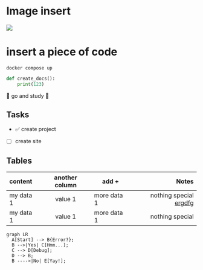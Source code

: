 # Image insert

![](https://media.istockphoto.com/id/183412466/uk/%D1%84%D0%BE%D1%82%D0%BE/%D1%81%D1%85%D1%96%D0%B4%D0%BD%D1%96-%D0%B1%D0%BB%D0%B0%D0%BA%D0%B8%D1%82%D0%BD%D1%96-%D0%BF%D1%82%D0%B0%D1%85%D0%B8-%D1%81%D0%B0%D0%BC%D0%B5%D1%86%D1%8C-%D1%96-%D1%81%D0%B0%D0%BC%D0%BA%D0%B0.jpg?s=612x612&w=0&k=20&c=bjkNTh2bdzh4X2kwGZahyKrrVDHL84Z4bnK20yKGrow=)


# insert a piece of code

```commandline
docker compose up
```

```python
def create_docs():
    print(123)
```

:memo: go and study 🦷

## Tasks
- ✅ create project
- [ ] create site

## Tables
| content   | another column | add +       |                             Notes |
|:----------|:--------------:|-------------|----------------------------------:|
| my data 1 |    value 1     | more data 1 | nothing special [ergdfg](gdfgfdg) |
| my data 1 |    value 1     | more data 1 |                   nothing special |

``` mermaid
graph LR
  A[Start] --> B{Error?};
  B -->|Yes| C[Hmm...];
  C --> D[Debug];
  D --> B;
  B ---->|No| E[Yay!];
```